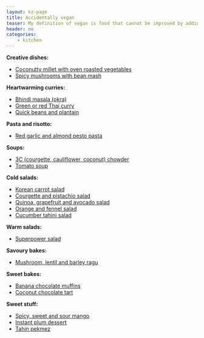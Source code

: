 ```yaml
---
layout: kz-page
title: Accidentally vegan
teaser: My definition of vegan is food that cannot be improved by adding non-vegan ingredients.
header: no
categories:
    - kitchen
---
```


**Creative dishes:**
* [Coconutty millet with oven roasted vegetables](/kitchen/coconut-millet-veg/)
* [Spicy mushrooms with bean mash](/kitchen/mushrooms-bean-mash/)

**Heartwarming curries:**
* [Bhindi masala (okra)](/kitchen/bhindi-masala/)
* [Green or red Thai curry](/kitchen/thai-curry/)
* [Quick beans and plantain](/kitchen/beans-and-plantain/)

**Pasta and risotto:**
* [Red garlic and almond pesto pasta](/kitchen/red-garlic-almond-pesto-pasta/)

**Soups:**
* [3C (courgette, cauliflower, coconut) chowder](/kitchen/3c-chowder/)
* [Tomato soup](/kitchen/tomato-soup/)

**Cold salads:**
* [Korean carrot salad](/kitchen/korean-carrot-salad/)
* [Courgette and pistachio salad](/kitchen/courgette-pistachio-salad/)
* [Quinoa, grapefruit and avocado salad](/kitchen/quinoa-grapefruit-avo-salad/)
* [Orange and fennel salad](/kitchen/orange-fennel-salad/)
* [Cucumber tahini salad](/kitchen/cucumber-tahini-salad/)

**Warm salads:**
* [Superpower salad](/kitchen/superpower-salad/)

**Savoury bakes:**
* [Mushroom, lentil and barley ragu](/kitchen/mushroom-lentil-barley-ragu/)

**Sweet bakes:**
* [Banana chocolate muffins](/kitchen/banana-chocolate-muffins/)
* [Coconut chocolate tart](/kitchen/coconut-chocolate-tart/)

**Sweet stuff:**
* [Spicy, sweet and sour mango](/kitchen/spicy-mango/)
* [Instant plum dessert](/kitchen/instant-plum-dessert/)
* [Tahin pekmez](/kitchen/tahin-pekmez/)
